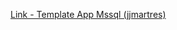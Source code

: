 [Link - Template App Mssql (jjmartres)](https://github.com/jjmartres/Zabbix/tree/master/zbx-templates/zbx-windows/zbx-windows-mssql)
